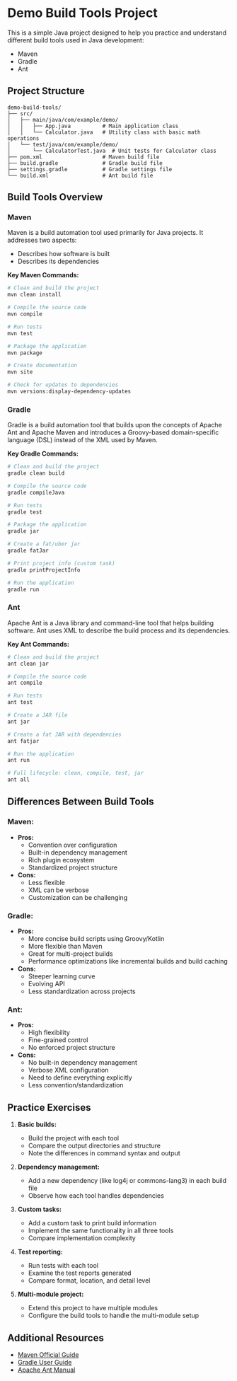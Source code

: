 # Demo Build Tools Project

This is a simple Java project designed to help you practice and understand different build tools used in Java development:
- Maven
- Gradle 
- Ant

## Project Structure

```
demo-build-tools/
├── src/
│   ├── main/java/com/example/demo/
│   │   ├── App.java          # Main application class
│   │   └── Calculator.java   # Utility class with basic math operations
│   └── test/java/com/example/demo/
│       └── CalculatorTest.java  # Unit tests for Calculator class
├── pom.xml                   # Maven build file
├── build.gradle              # Gradle build file
├── settings.gradle           # Gradle settings file
└── build.xml                 # Ant build file
```

## Build Tools Overview

### Maven

Maven is a build automation tool used primarily for Java projects. It addresses two aspects:
- Describes how software is built
- Describes its dependencies

**Key Maven Commands:**

```bash
# Clean and build the project
mvn clean install

# Compile the source code
mvn compile

# Run tests
mvn test

# Package the application
mvn package

# Create documentation
mvn site

# Check for updates to dependencies
mvn versions:display-dependency-updates
```

### Gradle

Gradle is a build automation tool that builds upon the concepts of Apache Ant and Apache Maven and introduces a Groovy-based domain-specific language (DSL) instead of the XML used by Maven.

**Key Gradle Commands:**

```bash
# Clean and build the project
gradle clean build

# Compile the source code
gradle compileJava

# Run tests
gradle test

# Package the application
gradle jar

# Create a fat/uber jar
gradle fatJar

# Print project info (custom task)
gradle printProjectInfo

# Run the application
gradle run
```

### Ant

Apache Ant is a Java library and command-line tool that helps building software. Ant uses XML to describe the build process and its dependencies.

**Key Ant Commands:**

```bash
# Clean and build the project
ant clean jar

# Compile the source code
ant compile

# Run tests
ant test

# Create a JAR file
ant jar

# Create a fat JAR with dependencies
ant fatjar

# Run the application
ant run

# Full lifecycle: clean, compile, test, jar
ant all
```

## Differences Between Build Tools

### Maven:
- **Pros:**
  - Convention over configuration
  - Built-in dependency management
  - Rich plugin ecosystem
  - Standardized project structure
- **Cons:**
  - Less flexible
  - XML can be verbose
  - Customization can be challenging

### Gradle:
- **Pros:**
  - More concise build scripts using Groovy/Kotlin
  - More flexible than Maven
  - Great for multi-project builds
  - Performance optimizations like incremental builds and build caching
- **Cons:**
  - Steeper learning curve
  - Evolving API
  - Less standardization across projects

### Ant:
- **Pros:**
  - High flexibility
  - Fine-grained control
  - No enforced project structure
- **Cons:**
  - No built-in dependency management
  - Verbose XML configuration
  - Need to define everything explicitly
  - Less convention/standardization

## Practice Exercises

1. **Basic builds:**
   - Build the project with each tool
   - Compare the output directories and structure
   - Note the differences in command syntax and output

2. **Dependency management:**
   - Add a new dependency (like log4j or commons-lang3) in each build file
   - Observe how each tool handles dependencies

3. **Custom tasks:**
   - Add a custom task to print build information
   - Implement the same functionality in all three tools
   - Compare implementation complexity

4. **Test reporting:**
   - Run tests with each tool
   - Examine the test reports generated
   - Compare format, location, and detail level

5. **Multi-module project:**
   - Extend this project to have multiple modules
   - Configure the build tools to handle the multi-module setup

## Additional Resources

- [Maven Official Guide](https://maven.apache.org/guides/getting-started/index.html)
- [Gradle User Guide](https://docs.gradle.org/current/userguide/userguide.html)
- [Apache Ant Manual](https://ant.apache.org/manual/)
